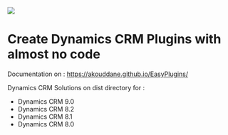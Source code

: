 ![](https://akouddane.github.io/EasyPlugins/images/logo_md.png)
# Create Dynamics CRM Plugins with almost no code

Documentation on : https://akouddane.github.io/EasyPlugins/

Dynamics CRM Solutions on dist directory for : 
* Dynamics CRM 9.0
* Dynamics CRM 8.2
* Dynamics CRM 8.1
* Dynamics CRM 8.0

